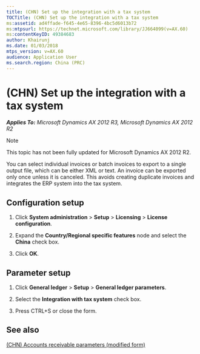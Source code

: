 ```yaml
---
title: (CHN) Set up the integration with a tax system
TOCTitle: (CHN) Set up the integration with a tax system
ms:assetid: ad4ffade-f645-4e65-8396-4bc5d6013b72
ms:mtpsurl: https://technet.microsoft.com/library/JJ664099(v=AX.60)
ms:contentKeyID: 49384683
author: Khairunj
ms.date: 01/03/2018
mtps_version: v=AX.60
audience: Application User
ms.search.region: China (PRC)
---
```


# (CHN) Set up the integration with a tax system 


_**Applies To:** Microsoft Dynamics AX 2012 R3, Microsoft Dynamics AX 2012 R2_


> [!NOTE]
> <P>This topic has not been fully updated for Microsoft Dynamics AX 2012 R2.</P>



You can select individual invoices or batch invoices to export to a single output file, which can be either XML or text. An invoice can be exported only once unless it is canceled. This avoids creating duplicate invoices and integrates the ERP system into the tax system.

## Configuration setup

1.  Click **System administration** \> **Setup** \> **Licensing** \> **License configuration**.

2.  Expand the **Country/Regional specific features** node and select the **China** check box.

3.  Click **OK**.

## Parameter setup

1.  Click **General ledger** \> **Setup** \> **General ledger parameters**.

2.  Select the **Integration with tax system** check box.

3.  Press CTRL+S or close the form.

## See also

[(CHN) Accounts receivable parameters (modified form)](https://technet.microsoft.com/library/jj664148\(v=ax.60\))

  


